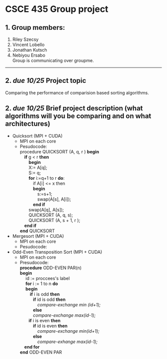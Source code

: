 # CSCE 435 Group project

## 1. Group members:
1. Riley Szecsy
2. Vincent Lobello
3. Jonathan Kutsch
4. Nebiyou Ersabo <br>
Group is communicating over groupme. 
---

## 2. _due 10/25_ Project topic
Comparing the performance of comparision based sorting algorithms. 

## 2. _due 10/25_ Brief project description (what algorithms will you be comparing and on what architectures)

- Quicksort (MPI + CUDA)
  -  MPI on each core
  -  Pesudocode: <br>
  procedure QUICKSORT (A, q, r )
  **begin**<br>
  &emsp;**if** g < r **then**<br>
  &emsp;&emsp;**begin**<br>
  &emsp;&emsp;X:= A[q];<br>
  &emsp;&emsp;S:= q;<br>
  &emsp;&emsp;**for** i:=q+1 to r **do**:<br>
  &emsp;&emsp;&emsp;if A[i] <= x then <br>
  &emsp;&emsp;&emsp;**begin** <br>
  &emsp;&emsp;&emsp;&emsp;s:=s+1;<br>
  &emsp;&emsp;&emsp;&emsp;swap(A[s], A[i]);<br>
  &emsp;&emsp;&emsp;**end if** <br>
  &emsp;&emsp;swap(A[q], A[s]); <br>
  &emsp;&emsp;QUICKSORT (A, q, s); <br>
  &emsp;&emsp;QUICKSORT (A, s + 1, r ); <br>
  &emsp;**end if** <br>
  **end** QUICKSORT <br>
- Mergesort (MPI + CUDA)
  -  MPI on each core
  -  Pesudocode:
- Odd-Even Transposition Sort (MPI + CUDA)
  -  MPI on each core
  -  Presudocode: <br>
    **procedure** ODD-EVEN PAR(n) <br>
    **begin** <br>
      &emsp; id := proccees's label <br>
      &emsp; **for** i := 1 to n **do** <br>
      &emsp; **begin** <br>
      &emsp;&emsp; **if** i is odd **then** <br>
      &emsp;&emsp;&emsp;**if** id is odd **then** <br>
      &emsp;&emsp;&emsp;&emsp;*compare-exchange min (id+1);* <br>
      &emsp;&emsp;&emsp;**else** <br>
      &emsp;&emsp;&emsp;*compare-exchange max(id-1);* <br>
      &emsp;&emsp;**if** i is even **then** <br>
      &emsp;&emsp;&emsp;**if** id is even **then** <br>
      &emsp;&emsp;&emsp;&emsp;*compare-exchange min(id+1);* <br>
      &emsp;&emsp;&emsp;**else** <br>
      &emsp;&emsp;&emsp;&emsp;*compare-exhange max(id-1);* <br>
       &emsp;**end for** <br>
     **end** ODD-EVEN PAR <br>
       
